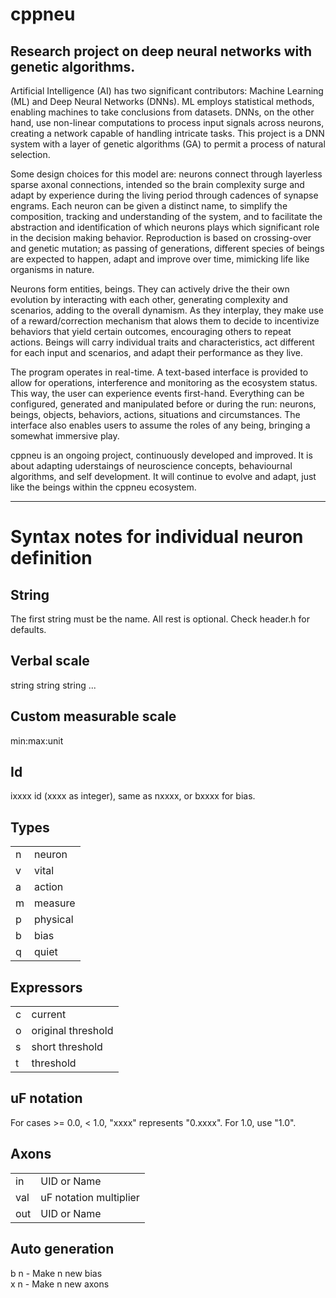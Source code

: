 # cppneu
Research project on deep neural networks with genetic algorithms.
---

Artificial Intelligence (AI) has two significant contributors: Machine Learning (ML) and Deep Neural Networks (DNNs). ML employs statistical methods, enabling machines to take conclusions from datasets. DNNs, on the other hand, use non-linear computations to process input signals across neurons, creating a network capable of handling intricate tasks. This project is a DNN system with a layer of genetic algorithms (GA) to permit a process of natural selection.

Some design choices for this model are: neurons connect through layerless sparse axonal connections, intended so the brain complexity surge and adapt by experience during the living period through cadences of synapse engrams. Each neuron can be given a distinct name, to simplify the composition, tracking and understanding of the system, and to facilitate the abstraction and identification of which neurons plays which significant role in the decision making behavior. Reproduction is based on crossing-over and genetic mutation; as passing of generations, different species of beings are expected to happen, adapt and improve over time, mimicking life like organisms in nature.

Neurons form entities, beings. They can actively drive the their own evolution by interacting with each other, generating complexity and scenarios, adding to the overall dynamism. As they interplay, they make use of a reward/correction mechanism that alows them to decide to incentivize behaviors that yield certain outcomes, encouraging others to repeat actions. Beings will carry individual traits and characteristics, act different for each input and scenarios, and adapt their performance as they live.

The program operates in real-time. A text-based interface is provided to allow for operations, interference and monitoring as the ecosystem status. This way, the user can experience events first-hand. Everything can be configured, generated and manipulated before or during the run: neurons, beings, objects, behaviors, actions, situations and circumstances. The interface also enables users to assume the roles of any being, bringing a somewhat immersive play.

cppneu is an ongoing project, continuously developed and improved. It is about adapting uderstaings of neuroscience concepts, behaviournal algorithms, and self development. It will continue to evolve and adapt, just like the beings within the cppneu ecosystem.

---

# Syntax notes for individual neuron definition

## String 
The first string must be the name. All rest is optional. Check header.h for defaults.

## Verbal scale
string string string ...

## Custom measurable scale
min:max:unit 

## Id
ixxxx  id (xxxx as integer), same as nxxxx, or bxxxx for bias.

## Types

| | |
|---|---|
| n | neuron |
| v | vital |
| a | action |
| m | measure |
| p | physical |
| b | bias |
| q | quiet |

## Expressors

| | |
|---|---|
| c | current |
| o | original threshold |
| s | short threshold |
| t | threshold |

## uF notation
For cases >= 0.0, < 1.0, "xxxx" represents "0.xxxx". For 1.0, use "1.0".

## Axons

| | |
| --- | --- |
| in | UID or Name |
| val | uF notation multiplier |
| out | UID or Name |

## Auto generation

b n - Make n new bias  
x n - Make n new axons
